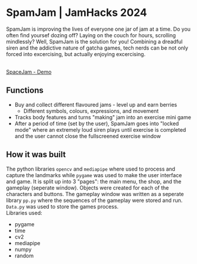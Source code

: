 # SpamJam | JamHacks 2024
SpamJam is improving the lives of everyone one jar of jam at a time. Do you often find yoursef dozing off? Laying on the couch for hours, scrolling mindlessly? Well, SpamJam is the solution for you! Combining a dreadful siren and the addictive nature of gatcha games, tech nerds can be not only forced into excercising, but actually enjoying excercising. <br><br>

[SpaceJam - Demo](https://www.youtube.com/watch?v=fkfGmcQMPg4)

## Functions
- Buy and collect different flavoured jams - level up and earn berries
   - Different symbols, colours, expressions, and movement
- Tracks body features and turns "making" jam into an exercise mini game
- After a period of time (set by the user), SpamJam goes into "locked mode" where an extremely loud siren plays until exercise is completed and the user cannot close the fullscreened exercise window

## How it was built
The python libraries `opencv` and `mediapipe` where used to process and capture the landmarks while `pygame` was used to make the user interface and game. It is split up into 3 "pages": the main menu, the shop, and the gameplay (seperate window). Objects were created for each of the characters and buttons. The gameplay window was written as a seperate library `pp.py` where the sequences of the gameplay were stored and run. `Data.py` was used to store the games process. <br>
Libraries used:
- pygame
- time
- cv2
- mediapipe
- numpy
- random
